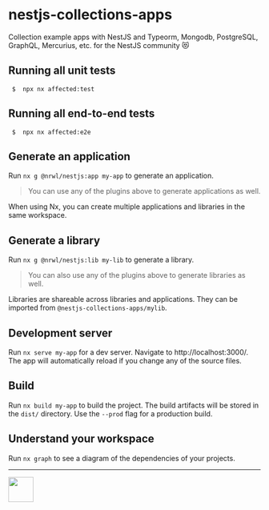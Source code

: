 # nestjs-collections-apps 

Collection example apps with NestJS and Typeorm, Mongodb, PostgreSQL, GraphQL, Mercurius, etc. for the NestJS community 😻

## Running all unit tests

```
 $  npx nx affected:test 
```

## Running all end-to-end tests

```
 $  npx nx affected:e2e 
```

## Generate an application

Run `nx g @nrwl/nestjs:app my-app` to generate an application.

> You can use any of the plugins above to generate applications as well.

When using Nx, you can create multiple applications and libraries in the same workspace.

## Generate a library

Run `nx g @nrwl/nestjs:lib my-lib` to generate a library.

> You can also use any of the plugins above to generate libraries as well.

Libraries are shareable across libraries and applications. They can be imported from `@nestjs-collections-apps/mylib`.

## Development server

Run `nx serve my-app` for a dev server. Navigate to http://localhost:3000/. The app will automatically reload if you change any of the source files.

## Build

Run `nx build my-app` to build the project. The build artifacts will be stored in the `dist/` directory. Use the `--prod` flag for a production build.



## Understand your workspace

Run `nx graph` to see a diagram of the dependencies of your projects.

---

<p style="text-align: left;"><img src="https://raw.githubusercontent.com/nrwl/nx/master/images/nx-logo.png" width="50"></p>
